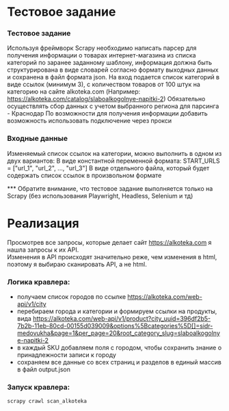 # Тестовое задание 

### Тестовое задание 
Используя фреймворк Scrapy необходимо написать парсер для получения информации о товарах интернет-магазина из списка категорий по заранее заданному шаблону, информация должна быть структурирована в виде словарей согласно формату выходных данных и сохранена в файл формата json.
На вход подается список категорий в виде ссылок (минимум 3), с количеством товаров от 100 штук на категорию
на сайте alkoteka.com (Например: https://alkoteka.com/catalog/slaboalkogolnye-napitki-2)
Обязательно осуществлять сбор данных с учетом выбранного региона для парсинга - Краснодар
По возможности для получения информации добавить возможность использовать подключение через прокси
### Входные данные
Изменяемый список ссылок на категории, можно выполнить в одном из двух вариантов:
В виде константной переменной формата: START_URLS = ["url_1", "url_2", ..., "url_3"]
В виде отдельного файла, который будет содержать список ссылок в произвольном формате

*** Обратите внимание, что тестовое задание выполняется только на Scrapy (без использования  Playwright, Headless, Selenium и тд)


# Реализация

Просмотрев все запросы, которые делает сайт https://alkoteka.com я нашла запросы к их API.
<br>Изменения в API происходят значительно реже, чем изменения в html, поэтому я выбираю сканировать API, а не html.

### Логика кравлера:
- получаем список городов по ссылке https://alkoteka.com/web-api/v1/city
- перебираем города и категории и формируем ссылки на продукты, вида https://alkoteka.com/web-api/v1/product?city_uuid=396df2b5-7b2b-11eb-80cd-00155d039009&options%5Bcategories%5D[]=sidr-medovukha&page=1&per_page=20&root_category_slug=slaboalkogolnye-napitki-2
- в каждый SKU добавляем поля с городом, чтобы сохранить знание о принадлежности записи к городу
- сохраняем все данные со всех страниц и разделов в единый массив в файл output.json

### Запуск кравлера:
```
scrapy crawl scan_alkoteka
```
